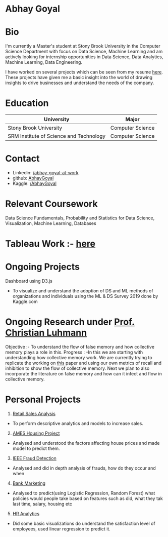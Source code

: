# Abhay Goyal
# Bio
I'm currently a Master's student at Stony Brook University in the Computer Science Department with focus on Data Science, Machine Learning and am actively looking for internship opportunities in Data Science, Data Analytics, Machine Learning, Data Engineering.

I have worked on several projects which can be seen from my resume [here](https://drive.google.com/file/d/1C2BG05GVFCm-d9lCcSMDerba9pNPr97f/view?usp=sharing). These projects have given me a basic insight into the world of drawing insights to drive businesses and understand the needs of the company.

# Education

|University   |Major   |
|---|---|
|Stony Brook University   |Computer Science   |
|SRM Institute of Science and Technology   |Computer Science   |

# Contact
* Linkedin: [/abhay-goyal-at-work](https://www.linkedin.com/in/abhay-goyal-at-work)
* github: [AbhayGoyal](https://www.github.com/AbhayGoyal/)
* Kaggle: [/AbhayGoyal](https://www.kaggle.com/golion)

# Relevant Coursework
Data Science Fundamentals, Probability and Statistics for Data Science, Visualization, Machine Learning, Databases

# Tableau Work :- [here](https://public.tableau.com/profile/abhay2071#!/?newProfile=&activeTab=0)

# Ongoing Projects
Dashboard using D3.js
  * To visualize and understand the adoption of DS and ML methods of organizations and individuals using the ML & DS Survey 2019 
  done by Kaggle.com
  
# Ongoing Research under [Prof. Christian Luhmann](https://cluhmann.github.io/)
Objective :- To understand the flow of false memory and how collective memory plays a role in this. 
Progress : -In this we are starting with understanding how collective memory work. We are currently trying to replicate the working on [this](https://www.pnas.org/content/113/29/8171) paper and using our own metrics of recall and inhibition to show the flow of collective memory. Next we plan to also incorporate the literature on false memory and how can it infect and flow in collective memory.  

# Personal Projects
1. [Retail Sales Analysis](https://github.com/AbhayGoyal/Retail-Sales_Analysis)
  * To perform descriptive analytics and models to increase sales.
2. [AMES Housing Project](https://www.kaggle.com/golion/dsf-2/)
  * Analysed and understood the factors affecting house prices and made model to predict them.
3. [IEEE Fraud Detection](https://www.kaggle.com/golion/abhaygoyal-dsf)
  * Analysed and did in depth analysis of frauds, how do they occur and when
4. [Bank Marketing](https://github.com/AbhayGoyal/Bank_Marketing/)
  * Analysed to predict(using Logistic Regression, Random Forest) what policies would people take based on features such as did, what they tak last time, salary, housing etc
5. [HR Analytics](https://github.com/AbhayGoyal/HR-Analytics/)
  * Did some basic visualizations do understand the satisfaction level of employees, used linear regression to predict it.

  
